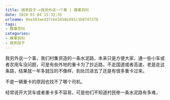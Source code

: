 ```yaml
---
title: 搞笑段子->我另外说一个事 | 糗事百科
date: 2020-01-04 15:32:35
urlname: 0ea393ae437c6e3458e491c3b8747378
tags: 
- 糗事百科
categories:
- 糗事百科
- 搞笑段子
---
```

我另外说一个事，我们村集资造的一条水泥路，本来只是方便大家，通一些小车或者农用车没问题，可是有些外地的重卡为了抄近路，不走国道或者高速，老是走这条路，结果就一年多就压的不像样，到处凹进去了还是有很多重卡过来。

不是一辆重卡的原因也找不了哪个司机。

经常说开大货车或者重卡多不容易，可是他们不知道村民修一条水泥路有多难，


